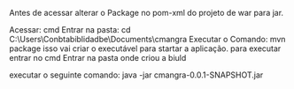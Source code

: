 Antes de acessar alterar o Package no pom-xml do projeto de war para jar.

Acessar: cmd
Entrar na pasta: cd C:\Users\Conbtabiblidadbe\Documents\cmangra 
Executar o Comando: mvn package
isso vai criar o executável para startar a aplicação.
para executar entrar no cmd
Entrar na pasta onde criou a biuld

executar o seguinte comando: java -jar cmangra-0.0.1-SNAPSHOT.jar